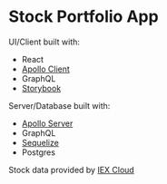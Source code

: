# Stock Portfolio App

UI/Client built with:
* React
* [Apollo Client](https://github.com/apollographql/apollo-client)
* GraphQL
* [Storybook](https://github.com/storybookjs/storybook)

Server/Database built with:
* [Apollo Server](https://github.com/apollographql/apollo-server)
* GraphQL
* [Sequelize](https://github.com/sequelize/sequelize)
* Postgres

Stock data provided by [IEX Cloud](https://iexcloud.io/)
